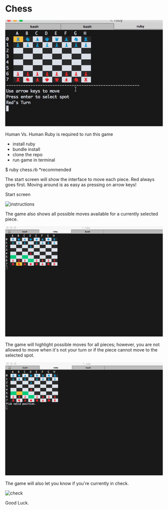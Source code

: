 # Chess

![chess]

Human Vs. Human
Ruby is required to run this game

- install ruby
- bundle install
- clone the repo
- run game in terminal

$ ruby chess.rb \*recommended


The start screen will show the interface to move each piece. Red always goes
first. Moving around is as easy as pressing on arrow keys!

Start screen

![instructions]

The game also shows all possible moves available for a currently selected piece.

![highlights]

The game will highlight possible moves for all pieces; however, you are not
allowed to move when it's not your turn or if the piece cannot move to the
selected spot.

![valid]

The game will also let you know if you're currently in check.

![check]


Good Luck.

[chess]: ./pictures/chess.gif
[instructions]: ./pictures/instructions.png
[highlights]: ./pictures/highlights.png
[valid]: ./pictures/valid.png
[check]: ./pictures/check.png
